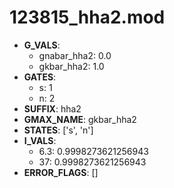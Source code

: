 # 123815_hha2.mod

- **G_VALS**:
  - gnabar_hha2: 0.0
  - gkbar_hha2: 1.0
- **GATES**:
  - s: 1
  - n: 2
- **SUFFIX**: hha2
- **GMAX_NAME**: gkbar_hha2
- **STATES**: ['s', 'n']
- **I_VALS**:
  - 6.3: 0.9998273621256943
  - 37: 0.9998273621256943
- **ERROR_FLAGS**: []
